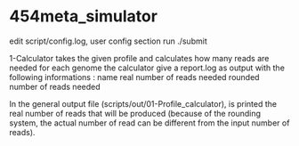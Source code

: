 # 454meta_simulator

edit script/config.log, user config section
run ./submit

1-Calculator
takes the given profile and calculates how many reads are needed for each genome
the calculator give a report.log as output with the following informations :
name    real number of reads needed     rounded number of reads needed

In the general output file (scripts/out/01-Profile_calculator), is printed the real number of reads that will be produced (because of the rounding system, the actual number of read can be different from the input number of reads).

